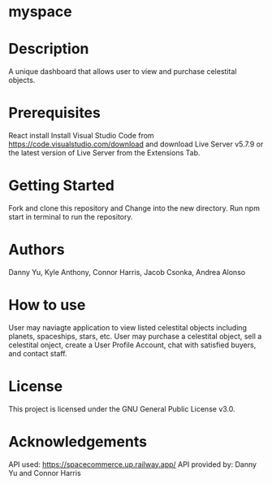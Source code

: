 # myspace

# Description
A unique dashboard that allows user to view and purchase celestital objects.

# Prerequisites
React install 
Install Visual Studio Code from https://code.visualstudio.com/download and download Live Server v5.7.9 or the latest version of Live Server from the Extensions Tab.

# Getting Started
Fork and clone this repository and Change into the new directory. Run npm start in terminal to run the repository.

# Authors
Danny Yu, Kyle Anthony, Connor Harris, Jacob Csonka, Andrea Alonso

# How to use
User may naviagte application to view listed celestital objects including planets, spaceships, stars, etc. User may purchase a celestital object, sell a celestital onject, create a User Profile Account, chat with satisfied buyers, and contact staff. 

# License
This project is licensed under the GNU General Public License v3.0.

# Acknowledgements
API used: https://spacecommerce.up.railway.app/
API provided by: Danny Yu and Connor Harris
